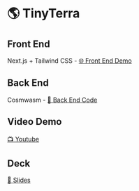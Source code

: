 # 🌎 TinyTerra

## Front End

Next.js + Tailwind CSS - [🌐 Front End Demo](https://tinyterra.vercel.app)

## Back End

Cosmwasm - [🤖 Back End Code](https://github.com/tokencloud/prototype/tree/main/backend)

## Video Demo

[📺 Youtube](https://www.youtube.com/watch?v=jsBOjQjJWmo)

## Deck

[📣 Slides](https://bit.ly/3BMZdsE)
